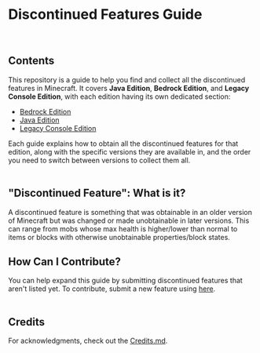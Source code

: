 # Discontinued Features Guide
<br>


## Contents

This repository is a guide to help you find and collect all the discontinued features in Minecraft. It covers **Java Edition**, **Bedrock Edition**, and **Legacy Console Edition**, with each edition having its own dedicated section:

- [Bedrock Edition](https://github.com/p12h4/DF-Guide/tree/main/Bedrock)
- [Java Edition](https://github.com/p12h4/DF-Guide/tree/main/Java)
- [Legacy Console Edition](https://github.com/p12h4/DF-Guide/tree/main/LCE)

Each guide explains how to obtain all the discontinued features for that edition, along with the specific versions they are available in, and the order you need to switch between versions to collect them all.
<br><br>


## "Discontinued Feature": What is it?

A discontinued feature is something that was obtainable in an older version of Minecraft but was changed or made unobtainable in later versions. This can range from mobs whose max health is higher/lower than normal to items or blocks with otherwise unobtainable properties/block states.


## How Can I Contribute?

You can help expand this guide by submitting discontinued features that aren't listed yet. To contribute, submit a new feature using [here](https://github.com/p12h4/DF-Guide/issues/new?template=discontinued_feature_submission.yml).
<br><br>


## Credits

For acknowledgments, check out the [Credits.md](https://github.com/p12h4/DF-Guide/blob/main/.github/CREDITS.md).